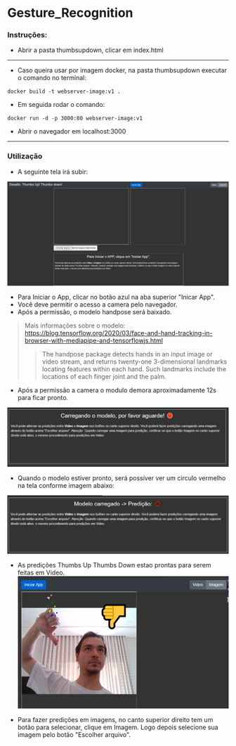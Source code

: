 # Gesture_Recognition  
  
### Instruções:  
* Abrir a pasta thumbsupdown, clicar em index.html  
--------------------
  
* Caso queira usar por imagem docker, na pasta thumbsupdown executar o comando no terminal:   
```
docker build -t webserver-image:v1 .  
```
* Em seguida rodar o comando:  
```
docker run -d -p 3000:80 webserver-image:v1
```  
* Abrir o navegador em localhost:3000  
--------------------  
### Utilização  

* A seguinte tela irá subir:  
  
![image info](./images/app.png)  
  
* Para Iniciar o App, clicar no botão azul na aba superior "Inicar App".   
* Você deve permitir o acesso a camera pelo navegador.  
* Após a permissão, o modelo handpose será baixado.  
> Mais informações sobre o modelo: https://blog.tensorflow.org/2020/03/face-and-hand-tracking-in-browser-with-mediapipe-and-tensorflowjs.html   
>> The handpose package detects hands in an input image or video stream, and returns twenty-one 3-dimensional landmarks locating features within each hand. Such landmarks include the locations of each finger joint and the palm.   
  
* Após a permissão a camera o modulo demora aproximadamente 12s para ficar pronto.   
  
![image info](./images/carregando.png)   
* Quando o modelo estiver pronto, será possíver ver um circulo vermelho na tela conforme imagem abaixo:  

![image info](./images/modelo.png)  
  
* As predições Thumbs Up Thumbs Down estao prontas para serem feitas em Video.  
![image info](./images/predicao.png)  
   
 * Para fazer predições em imagens, no canto superior direito tem um botão para selecionar, clique em Imagem. Logo depois selecione sua imagem pelo botão "Escolher arquivo".
